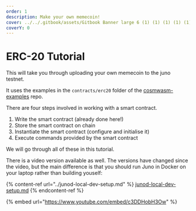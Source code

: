 ```yaml
---
order: 1
description: Make your own memecoin!
cover: ../../.gitbook/assets/Gitbook Banner large 6 (1) (1) (1) (1) (1) (1) (20).png
coverY: 0
---
```


# ERC-20 Tutorial

This will take you through uploading your own memecoin to the juno testnet.

It uses the examples in the `contracts/erc20` folder of the [cosmwasm-examples](https://github.com/CosmWasm/cosmwasm-examples) repo.

There are four steps involved in working with a smart contract.

1. Write the smart contract (already done here!)
2. Store the smart contract on chain
3. Instantiate the smart contract (configure and initialise it)
4. Execute commands provided by the smart contract

We will go through all of these in this tutorial.

There is a video version available as well. The versions have changed since the video, but the main difference is that you should run Juno in Docker on your laptop rather than building youself:

{% content-ref url="../junod-local-dev-setup.md" %}
[junod-local-dev-setup.md](../junod-local-dev-setup.md)
{% endcontent-ref %}

{% embed url="https://www.youtube.com/embed/c3DDHobH3Ow" %}

